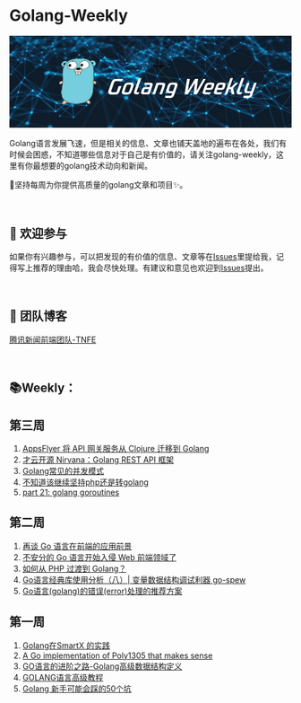 # Golang-Weekly

![weekly-banner](https://github.com/bulubulucat/golang-weekly/blob/master/banner.jpg?raw=true "weekly-banner")

Golang语言发展飞速，但是相关的信息、文章也铺天盖地的遍布在各处，我们有时候会困惑，不知道哪些信息对于自己是有价值的，请关注golang-weekly，这里有你最想要的golang技术动向和新闻。

:honeybee:坚持每周为你提供高质量的golang文章和项目:sparkles:。

<br />

##  :clap: 欢迎参与​

如果你有兴趣参与，可以把发现的有价值的信息、文章等在[Issues](https://github.com/bulubulucat/golang-weekly/issues)里提给我，记得写上推荐的理由哈，我会尽快处理。有建议和意见也欢迎到[Issues](https://github.com/bulubulucat/golang-weekly/issues)提出。

<br />

## :steam_locomotive: ​团队博客

[腾讯新闻前端团队-TNFE](https://segmentfault.com/blog/tnfe)

<br />

## :books: ​Weekly：

## 第三周
1. [AppsFlyer 将 API 网关服务从 Clojure 迁移到 Golang](https://www.infoq.cn/article/8OVxwDLKasaSb4_kKjCh)
2. [才云开源 Nirvana：Golang REST API 框架](https://www.infoq.cn/article/xCkWEisFYi-HSJsFqaGP)
3. [Golang常见的并发模式](https://juejin.im/post/5ca2e59bf265da30827a14fc)
4. [不知道该继续坚持php还是转golang](https://segmentfault.com/q/1010000008413867)
5. [part 21: golang goroutines](https://juejin.im/post/5ca23795f265da30bf15cabc)


## 第二周
1. [再谈 Go 语言在前端的应用前景](https://www.jiqizhixin.com/articles/2019-01-02-35)
2. [不安分的 Go 语言开始入侵 Web 前端领域了](https://juejin.im/post/5be10686e51d45053f0de84c)
3. [如何从 PHP 过渡到 Golang？](https://www.zhihu.com/question/23277085)
4. [Go语言经典库使用分析（八）| 变量数据结构调试利器 go-spew](https://www.flysnow.org/2019/02/03/golang-classic-libs-go-spew.html)
5. [Go语言(golang)的错误(error)处理的推荐方案](https://www.flysnow.org/2019/01/01/golang-error-handle-suggestion.html)

## 第一周
1. [Golang在SmartX 的实践](https://cloud.tencent.com/developer/news/267238)
2. [A Go implementation of Poly1305 that makes sense](https://blog.filippo.io/a-literate-go-implementation-of-poly1305/)
3. [GO语言的进阶之路-Golang高级数据结构定义](https://www.cnblogs.com/yinzhengjie/p/7079626.html)
4. [GOLANG语言高级教程](https://www.cnblogs.com/chris-cp/p/6118854.html)
5. [Golang 新手可能会踩的50个坑](https://segmentfault.com/a/1190000013739000?utm_source=tag-newest)
